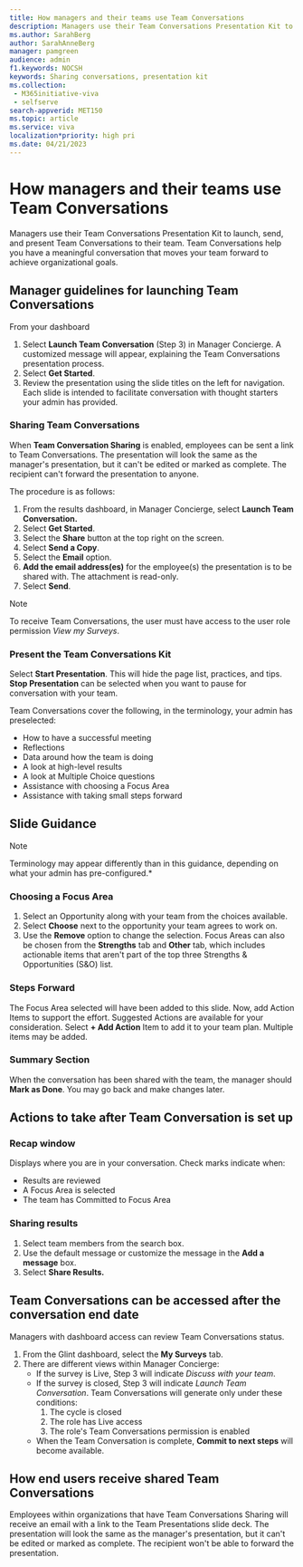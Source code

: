 ```yaml
---
title: How managers and their teams use Team Conversations
description: Managers use their Team Conversations Presentation Kit to launch, send, and present Team Conversations to their team.
ms.author: SarahBerg
author: SarahAnneBerg
manager: pamgreen
audience: admin
f1.keywords: NOCSH
keywords: Sharing conversations, presentation kit
ms.collection: 
 - M365initiative-viva
 - selfserve
search-appverid: MET150
ms.topic: article
ms.service: viva
localization*priority: high pri
ms.date: 04/21/2023
---
```


# How managers and their teams use Team Conversations

Managers use their Team Conversations Presentation Kit to launch, send, and present Team Conversations to their team. Team Conversations help you have a meaningful conversation that moves your team forward to achieve organizational goals.

## Manager guidelines for launching Team Conversations

From your dashboard

1. Select **Launch Team Conversation** (Step 3) in Manager Concierge. A customized message will appear, explaining the Team Conversations presentation process.
2. Select **Get Started**.
3. Review the presentation using the slide titles on the left for navigation. Each slide is intended to facilitate conversation with thought starters your admin has provided.

### Sharing Team Conversations

When **Team Conversation Sharing** is enabled, employees can be sent a link to Team Conversations. The presentation will look the same as the manager's presentation, but it can't be edited or marked as complete. The recipient can't forward the presentation to anyone.

The procedure is as follows:

1. From the results dashboard, in Manager Concierge, select **Launch Team Conversation.**
2. Select **Get Started**.
3. Select the **Share** button at the top right on the screen.
4. Select **Send a Copy**.
5. Select the **Email** option.
6. **Add the email address(es)** for the employee(s) the presentation is to be shared with. The attachment is read-only.
7. Select **Send**.

>[!NOTE]
> To receive Team Conversations, the user must have access to the user role permission *View my Surveys*.

### Present the Team Conversations Kit

Select **Start Presentation**. This will hide the page list, practices, and tips. **Stop Presentation** can be selected when you want to pause for conversation with your team.

Team Conversations cover the following, in the terminology, your admin has preselected:

- How to have a successful meeting
- Reflections
- Data around how the team is doing
- A look at high-level results
- A look at Multiple Choice questions
- Assistance with choosing a Focus Area
- Assistance with taking small steps forward

## Slide Guidance

>[!NOTE]
> Terminology may appear differently than in this guidance, depending on what your admin has pre-configured.*

### Choosing a Focus Area

1. Select an Opportunity along with your team from the choices available.
2. Select **Choose** next to the opportunity your team agrees to work on.
3. Use the **Remove** option to change the selection. Focus Areas can also be chosen from the **Strengths** tab and **Other** tab, which includes actionable items that aren't part of the top three Strengths & Opportunities (S&O) list.

### Steps Forward

The Focus Area selected will have been added to this slide. Now, add Action Items to support the effort. Suggested Actions are available for your consideration. Select **+ Add Action** Item to add it to your team plan. Multiple items may be added.

### Summary Section

When the conversation has been shared with the team, the manager should **Mark as Done**. You may go back and make changes later.

## Actions to take after Team Conversation is set up

### Recap window

Displays where you are in your conversation. Check marks indicate when:

- Results are reviewed
- A Focus Area is selected
- The team has Committed to Focus Area

### Sharing results

1. Select team members from the search box.
2. Use the default message or customize the message in the **Add a message** box.
3. Select **Share Results.**

## Team Conversations can be accessed after the conversation end date

Managers with dashboard access can review Team Conversations status.

1. From the Glint dashboard, select the **My Surveys** tab.
2. There are different views within Manager Concierge:
    - If the survey is Live, Step 3 will indicate *Discuss with your team*.
    - If the survey is closed, Step 3 will indicate *Launch Team Conversation*. Team Conversations will generate only under these conditions:
        1. The cycle is closed
        2. The role has Live access
        3. The role's Team Conversations permission is enabled
    - When the Team Conversation is complete, **Commit to next steps** will become available.

## How end users receive shared Team Conversations

Employees within organizations that have Team Conversations Sharing will receive an email with a link to the Team Presentations slide deck. The presentation will look the same as the manager's presentation, but it can't be edited or marked as complete. The recipient won't be able to forward the presentation.